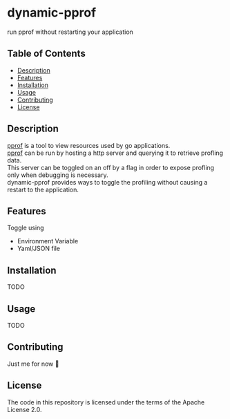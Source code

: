 # dynamic-pprof
run pprof without restarting your application

## Table of Contents

- [Description](#description)
- [Features](#features)
- [Installation](#installation)
- [Usage](#usage)
- [Contributing](#contributing)
- [License](#license)

## Description

[pprof](https://github.com/google/pprof) is a tool to view resources used by go applications. <br>
[pprof](https://github.com/google/pprof) can be run by hosting a http server and querying it to retrieve profling data. <br>
This server can be toggled on an off by a flag in order to expose profling only when debugging is necessary. <br>
dynamic-pprof provides ways to toggle the profiling without causing a restart to the application. <br>

## Features

Toggle using
- Environment Variable
- Yaml/JSON file

## Installation

TODO

## Usage

TODO

## Contributing

Just me for now 🙂

## License

The code in this repository is licensed under the terms of the Apache License 2.0.
